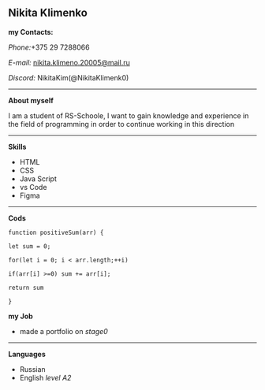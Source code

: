 **Nikita Klimenko**
---

**my Contacts:**

*Phone:*+375 29 7288066

*E-mail:* nikita.klimeno.20005@mail.ru

*Discord:* NikitaKim(@NikitaKlimenk0)

***

**About myself**

I am a student of RS-Schoole, I want to gain knowledge and experience in the field of programming in order to continue working in this direction

***

**Skills**
+ HTML
+ CSS
+ Java Script
+ vs Code
+ Figma

***

**Cods**

    function positiveSum(arr) {
   
    let sum = 0;
   
    for(let i = 0; i < arr.length;++i)
   
    if(arr[i] >=0) sum += arr[i];
   
    return sum
   
    }  
 

**my Job**
+ made a portfolio on *stage0*

***

**Languages**
+ Russian
+ English *level A2* 
